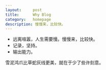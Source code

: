```yaml
---
layout:     post
title:      Why Blog
category: 	homepage
description: 慢慢来，比较快。
---
```


+ 远离喧嚣，人生需要慢。慢慢来，比较快。
+ 记录，坚持。
+ 输出能力。

雪泥鸿爪比草蛇灰线更美，就在于少了些许刻意。